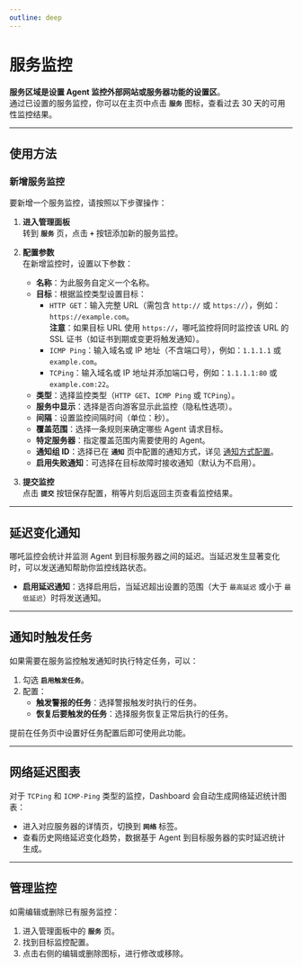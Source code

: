 ```yaml
---
outline: deep
---
```


# 服务监控

**服务区域是设置 Agent 监控外部网站或服务器功能的设置区**。  
通过已设置的服务监控，你可以在主页中点击 **`服务`** 图标，查看过去 30 天的可用性监控结果。

---

## 使用方法

### 新增服务监控

要新增一个服务监控，请按照以下步骤操作：
1. **进入管理面板**  
   转到 **`服务`** 页，点击 **`+`** 按钮添加新的服务监控。

2. **配置参数**  
   在新增监控时，设置以下参数：
   - **名称**：为此服务自定义一个名称。
   - **目标**：根据监控类型设置目标：
     - `HTTP GET`：输入完整 URL（需包含 `http://` 或 `https://`），例如：`https://example.com`。  
       **注意**：如果目标 URL 使用 `https://`，哪吒监控将同时监控该 URL 的 SSL 证书（如证书到期或变更将触发通知）。
     - `ICMP Ping`：输入域名或 IP 地址（不含端口号），例如：`1.1.1.1` 或 `example.com`。
     - `TCPing`：输入域名或 IP 地址并添加端口号，例如：`1.1.1.1:80` 或 `example.com:22`。
   - **类型**：选择监控类型（`HTTP GET`、`ICMP Ping` 或 `TCPing`）。
   - **服务中显示**：选择是否向游客显示此监控（隐私性选项）。
   - **间隔**：设置监控间隔时间（单位：秒）。
   - **覆盖范围**：选择一条规则来确定哪些 Agent 请求目标。
   - **特定服务器**：指定覆盖范围内需要使用的 Agent。
   - **通知组 ID**：选择已在 **`通知`** 页中配置的通知方式，详见 [通知方式配置](/guide/notifications.html#灵活的通知方式)。
   - **启用失败通知**：可选择在目标故障时接收通知（默认为不启用）。

3. **提交监控**  
   点击 **`提交`** 按钮保存配置，稍等片刻后返回主页查看监控结果。

---

## 延迟变化通知

哪吒监控会统计并监测 Agent 到目标服务器之间的延迟。当延迟发生显著变化时，可以发送通知帮助你监控线路状态。

- **启用延迟通知**：选择启用后，当延迟超出设置的范围（大于 `最高延迟` 或小于 `最低延迟`）时将发送通知。

---

## 通知时触发任务

如果需要在服务监控触发通知时执行特定任务，可以：
1. 勾选 **`启用触发任务`**。
2. 配置：
   - **触发警报的任务**：选择警报触发时执行的任务。
   - **恢复后要触发的任务**：选择服务恢复正常后执行的任务。

提前在任务页中设置好任务配置后即可使用此功能。

---

## 网络延迟图表

对于 `TCPing` 和 `ICMP-Ping` 类型的监控，Dashboard 会自动生成网络延迟统计图表：
- 进入对应服务器的详情页，切换到 **`网络`** 标签。
- 查看历史网络延迟变化趋势，数据基于 Agent 到目标服务器的实时延迟统计生成。

---

## 管理监控

如需编辑或删除已有服务监控：
1. 进入管理面板中的 **`服务`** 页。
2. 找到目标监控配置。
3. 点击右侧的编辑或删除图标，进行修改或移除。

